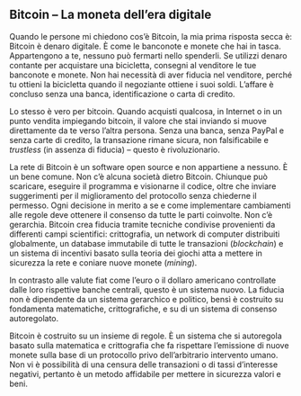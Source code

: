 ## Bitcoin – La moneta dell’era digitale

Quando le persone mi chiedono cos’è Bitcoin, la mia prima risposta secca è: Bitcoin è denaro digitale. È come le banconote e monete che hai in tasca. Appartengono a te, nessuno può fermarti nello spenderli. Se utilizzi denaro contante per acquistare una bicicletta, consegni al venditore le tue banconote e monete. Non hai necessità di aver fiducia nel venditore, perché tu ottieni la bicicletta quando il negoziante ottiene i suoi soldi. L’affare è concluso senza una banca, identificazione o carta di credito.

Lo stesso è vero per bitcoin. Quando acquisti qualcosa, in Internet o in un punto vendita impiegando bitcoin, il valore che stai inviando si muove direttamente da te verso l’altra persona. Senza una banca, senza PayPal e senza carte di credito, la transazione rimane sicura, non falsificabile e _trustless_ (in assenza di fiducia) – questo è rivoluzionario.

La rete di Bitcoin è un software open source e non appartiene a nessuno. È un bene comune. Non c’è alcuna società dietro Bitcoin. Chiunque può scaricare, eseguire il programma e visionarne il codice, oltre che inviare suggerimenti per il miglioramento del protocollo senza chiederne il permesso. Ogni decisione in merito a se e come implementare cambiamenti alle regole deve ottenere il consenso da tutte le parti coinvolte. Non c’è gerarchia. Bitcoin crea fiducia tramite tecniche condivise provenienti da differenti campi scientifici: crittografia, un network di computer distribuiti globalmente, un database immutabile di tutte le transazioni  (_blockchain_) e un sistema di incentivi basato sulla teoria dei giochi atta a mettere in sicurezza la rete e coniare nuove monete (_mining_).

In contrasto alle valute fiat come l’euro o il dollaro americano controllate dalle loro rispettive banche centrali, questo è un sistema nuovo. La fiducia non è dipendente da un sistema gerarchico e politico, bensì è costruito su fondamenta matematiche, crittografiche, e su di un sistema di consenso autoregolato. 

Bitcoin è costruito su un insieme di regole. È un sistema che si autoregola basato sulla matematica e crittografia che fa rispettare l’emissione di nuove monete sulla base di un protocollo privo dell’arbitrario intervento umano. Non vi è possibilità di una censura delle transazioni o di tassi d’interesse negativi, pertanto è un metodo affidabile per mettere in sicurezza valori e beni. 


